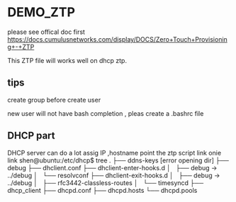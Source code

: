 # DEMO_ZTP
please see offical doc first
https://docs.cumulusnetworks.com/display/DOCS/Zero+Touch+Provisioning+-+ZTP

This ZTP file will works well on dhcp ztp.


## tips

create group before create user

new user will not have bash completion , pleas create a .bashrc file

## DHCP part 
DHCP server can do a lot 
assig IP ,hostname 
point the ztp script link 
onie link 
shen@ubuntu:/etc/dhcp$ tree
.
├── ddns-keys [error opening dir]
├── debug
├── dhclient.conf
├── dhclient-enter-hooks.d
│   ├── debug -> ../debug
│   └── resolvconf
├── dhclient-exit-hooks.d
│   ├── debug -> ../debug
│   ├── rfc3442-classless-routes
│   └── timesyncd
├── dhcp_client
├── dhcpd.conf
├── dhcpd.hosts
└── dhcpd.pools


